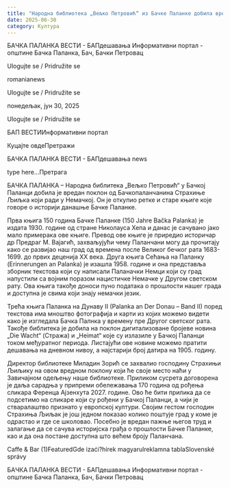 ```yaml
---
title: "Народна библиотека „Вељко Петровић“ из Бачке Паланке добила вредан поклон"
date: 2025-06-30
category: Култура
---
```


БАЧКА ПАЛАНКА ВЕСТИ - БАПдешавања Информативни портал - општине Бачка Паланка, Бач, Бачки Петровац

Ulogujte se / Pridružite se

romanianews

Ulogujte se / Pridružite se

понедељак, јун 30, 2025

Ulogujte se / Pridružite se

БАП ВЕСТИИнформативни портал

Куцајте овдеПретражи

БАЧКА ПАЛАНКА ВЕСТИ - БАПдешавања news

type here...Претрага

БАЧКА ПАЛАНКА – Народна библитека „Вељко Петровић“ у Бачкој Паланци добила је вредан поклон од Бачкопаланчанина Страхиње Љиљка који ради у Немачкој. Он је откупио ретке и старе књиге које говоре о историји данашње Бачке Паланке.

Прва књига 150 година Бачке Паланке (150 Jahre Bačka Palanka) је издата 1930. године од стране Николауса Хепа и данас је сачувано јако мало примерака ове књиге. Превод ове књиге је приредио историчар др Предраг М. Вајагић, захваљујући чему Паланчани могу да прочитају како се развијао наш град од времена после Великог бечког рата 1683-1699. до првих деценија XX века.
Друга књига Сећања на Паланку (Erinnerungen an Palanka) је изашла 1958. године и она представља зборник текстова који су написали Паланачки Немци који су град напустили са војним поразом нацистичке Немачке у Другом светском рату. Ова књига такође доноси пуно података о прошлости нашег града и доступна је свима који знају немачки језик.


Трећа књига Паланка на Дунаву II (Palanka an Der Donau – Band II) поред текстова има мноштво фотографија и карти из којих можемо видети како је изгледала Бачка Палнка у времену пре Другог светског рата.
Такође библитека је добила на поклон дигитализоване бројеве новина „Die Wacht“ (Стража) и „Heimat“ које су излазиле у Бачкој Паланци током међуратног периода.
Листајући ове новине можемо пратити дешавања на дневном нивоу, а најстарији број датира на 1905. годину.


Директор библиотеке Миладин Зорић се захвалио господину Страхињи Љиљику на овом вредном поклону који ће своје место наћи у Завичајном одељењу наше библиотеке.
Приликом сусрета договорена је даља сарадња у припреми обележавања 170 година од рођења сликара Ференца Ајзенхута 2027. године. Ово ће бити прилика да се подсетимо на сликаре који су рођени у Бачкој Паланци, а чији је стваралаштво признато у европској култури.
Својим гестом господин Страхиња Љиљак је још једном показао колико поштује град у коме је одрастао и где се школовао. Посебно је вредан пажње његов труд и залагање да се сачува историјска грађа о прошлости Бачке Паланке, као и да она постане доступна што већем броју Паланчана.

Caffe & Bar (1)FeaturedGde izaći?hírek magyarulreklamna tablaSlovenské správy

БАЧКА ПАЛАНКА ВЕСТИ - БАПдешавања Информативни портал - општине Бачка Паланка, Бач, Бачки Петровац
